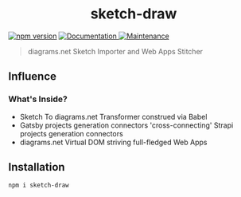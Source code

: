 <h1 align="center">sketch-draw </h1>
<p>
  <a href="https://www.npmjs.com/package/sketch-draw"><img src="https://badge.fury.io/js/sketch-draw.svg" alt="npm version" /></a>
  <a href="https://github.com/paxos-raft/paxos-raft/tree/master/packages/sketch-draw#readme" target="_blank">
    <img alt="Documentation" src="https://img.shields.io/badge/documentation-yes-darkviolet.svg" />
  </a>
  <a href="https://github.com/paxos-raft/paxos-raft/graphs/commit-activity" target="_blank">
    <img alt="Maintenance" src="https://img.shields.io/badge/Maintained-yes-yellow.svg" />
  </a>
</p>


> diagrams.net Sketch Importer and Web Apps Stitcher

## Influence
### What's Inside?
* Sketch To diagrams.net Transformer construed via Babel
* Gatsby projects generation connectors 'cross-connecting' Strapi projects generation connectors
* diagrams.net Virtual DOM striving full-fledged Web Apps

## Installation
```sh
npm i sketch-draw
```

